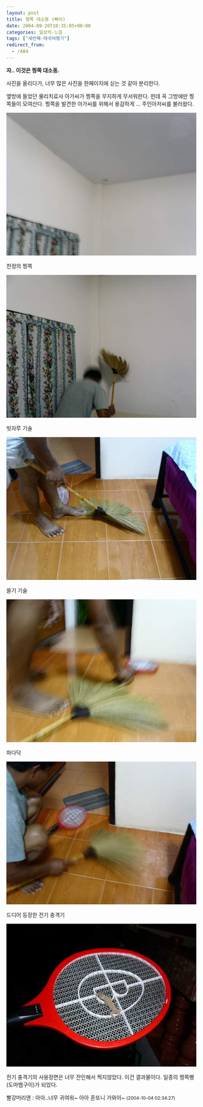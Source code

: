 ```yaml
---
layout: post
title: 찡쪽 대소동 (빠이)
date: 2004-09-26T10:35:05+00:00
categories: 일상의-느낌
tags: ["세번째-태국여행기"]
redirect_from:
  - /484
---
```


<strong>자.. 이것은 찡쪽 대소동. </strong>

사진을 올리다가, 너무 많은 사진을 한페이지에 싣는 것 같아 분리한다.

옆방에 들었던 물리치료사 아가씨가 찡쪽을 무지하게 무서워한다. 헌데 꼭 그방에만 찡쪽들이 모여산다. 찡쪽을 발견한 아가씨를 위해서 용감하게 ... 주인아저씨를 불러왔다.

![ ](/assets/media/uploads_2004_09_PICT1262.jpg)

천정의 찡쪽

![ ](/assets/media/uploads_2004_09_PICT1263.jpg)

빗자루 기술

![ ](/assets/media/uploads_2004_09_PICT1264.jpg)

쓸기 기술

![ ](/assets/media/uploads_2004_09_PICT1265.jpg)

파다닥

![ ](/assets/media/uploads_2004_09_PICT1266.jpg)

드디어 등장한 전기 충격기

![ ](/assets/media/uploads_2004_09_PICT1267.jpg)

전기 충격기의 사용장면은 너무 잔인해서 찍지않았다. 이건 결과물이다. 일종의 찡쪽삥(도마뱀구이)가 되었다.
<div id=comments>
<div class=comment>
<!--- cmt:850 --->
<!--- mail: --->
<!--- parent:0 --->
빨강머리앤 : 
아아..너무 귀여워~
아아 혼또니 가와이~
 <small>(2004-10-04 02:34:27)</small>
</div>
</div>
